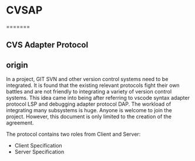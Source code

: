 # CVSAP 
=======

CVS Adapter Protocol
-------
## origin
In a project, GIT SVN and other version control systems need to be integrated. It is found that the existing relevant protocols fight their own battles and are not friendly to integrating a variety of version control systems. This idea came into being after referring to vscode syntax adapter protocol LSP and debugging adapter protocol DAP. The workload of integrating many subsystems is huge. Anyone is welcome to join the project. However, this document is only limited to the creation of the agreement.

The protocol contains two roles from Client and Server:
 - Client Specification
 - Server Specification
